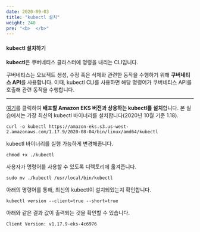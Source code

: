 ```yaml
---
date: 2020-09-03
title: "kubectl 설치"
weight: 240
pre: "<b>  </b>"
---
```


#### kubectl 설치하기
**kubectl**은 쿠버네티스 클러스터에 명령을 내리는 CLI입니다. 

쿠버네티스는 오브젝트 생성, 수정 혹은 삭제와 관련한 동작을 수행하기 위해 **쿠버네티스 API**를 사용합니다. 이때, kubectl CLI를 사용하면 해당 명령어가 쿠버네티스 API를 호출해 관련 동작을 수행합니다.

* * *

[여기](https://docs.aws.amazon.com/eks/latest/userguide/install-kubectl.html)를 클릭하여 **배포할 Amazon EKS 버전과 상응하는 kubectl를 설치**합니다.
본 실습에서는 가장 최신의 kubectl 바이너리를 설치합니다(2020년 10월 기준 1.18).
```
curl -o kubectl https://amazon-eks.s3.us-west-2.amazonaws.com/1.17.9/2020-08-04/bin/linux/amd64/kubectl
```
kubectl 바이너리를 실행 가능하게 변경해줍니다.
```
chmod +x ./kubectl
```
사용자가 명령어를 사용할 수 있도록 디렉토리에 옮겨줍니다.
```
sudo mv ./kubectl /usr/local/bin/kubectl
```
아래의 명령어를 통해, 최신의 kubectl이 설치되었는지 확인합니다.
```
kubectl version --client=true --short=true
```
아래와 같은 결과 값이 출력되는 것을 확인할 수 있습니다.
```
Client Version: v1.17.9-eks-4c6976
```